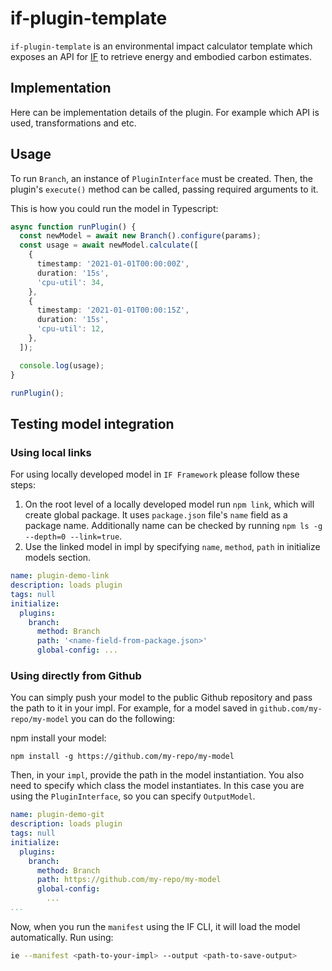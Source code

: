 # if-plugin-template

`if-plugin-template` is an environmental impact calculator template which exposes an API for [IF](https://github.com/Green-Software-Foundation/if) to retrieve energy and embodied carbon estimates.

## Implementation

Here can be implementation details of the plugin. For example which API is used, transformations and etc.

## Usage

To run `Branch`, an instance of `PluginInterface` must be created. Then, the plugin's `execute()` method can be called, passing required arguments to it.

This is how you could run the model in Typescript:

```typescript
async function runPlugin() {
  const newModel = await new Branch().configure(params);
  const usage = await newModel.calculate([
    {
      timestamp: '2021-01-01T00:00:00Z',
      duration: '15s',
      'cpu-util': 34,
    },
    {
      timestamp: '2021-01-01T00:00:15Z',
      duration: '15s',
      'cpu-util': 12,
    },
  ]);

  console.log(usage);
}

runPlugin();
```

## Testing model integration

### Using local links

For using locally developed model in `IF Framework` please follow these steps: 

1. On the root level of a locally developed model run `npm link`, which will create global package. It uses `package.json` file's `name` field as a package name. Additionally name can be checked by running `npm ls -g --depth=0 --link=true`.
2. Use the linked model in impl by specifying `name`, `method`, `path` in initialize models section. 

```yaml
name: plugin-demo-link
description: loads plugin
tags: null
initialize:
  plugins:
    branch:
      method: Branch
      path: '<name-field-from-package.json>'
      global-config: ...
```

### Using directly from Github

You can simply push your model to the public Github repository and pass the path to it in your impl.
For example, for a model saved in `github.com/my-repo/my-model` you can do the following:

npm install your model: 

```
npm install -g https://github.com/my-repo/my-model
```

Then, in your `impl`, provide the path in the model instantiation. You also need to specify which class the model instantiates. In this case you are using the `PluginInterface`, so you can specify `OutputModel`. 

```yaml
name: plugin-demo-git
description: loads plugin
tags: null
initialize:
  plugins:
    branch:
      method: Branch
      path: https://github.com/my-repo/my-model
      global-config:
        ...
...
```

Now, when you run the `manifest` using the IF CLI, it will load the model automatically. Run using:

```sh
ie --manifest <path-to-your-impl> --output <path-to-save-output>
```
